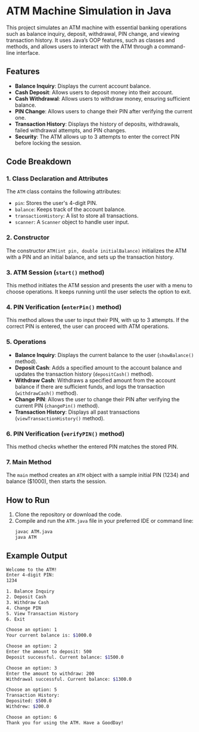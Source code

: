 # ATM Machine Simulation in Java

This project simulates an ATM machine with essential banking operations such as balance inquiry, deposit, withdrawal, PIN change, and viewing transaction history. It uses Java’s OOP features, such as classes and methods, and allows users to interact with the ATM through a command-line interface.

## Features
- **Balance Inquiry**: Displays the current account balance.
- **Cash Deposit**: Allows users to deposit money into their account.
- **Cash Withdrawal**: Allows users to withdraw money, ensuring sufficient balance.
- **PIN Change**: Allows users to change their PIN after verifying the current one.
- **Transaction History**: Displays the history of deposits, withdrawals, failed withdrawal attempts, and PIN changes.
- **Security**: The ATM allows up to 3 attempts to enter the correct PIN before locking the session.

## Code Breakdown

### 1. Class Declaration and Attributes
The `ATM` class contains the following attributes:
- `pin`: Stores the user's 4-digit PIN.
- `balance`: Keeps track of the account balance.
- `transactionHistory`: A list to store all transactions.
- `scanner`: A `Scanner` object to handle user input.

### 2. Constructor
The constructor `ATM(int pin, double initialBalance)` initializes the ATM with a PIN and an initial balance, and sets up the transaction history.

### 3. ATM Session (`start()` method)
This method initiates the ATM session and presents the user with a menu to choose operations. It keeps running until the user selects the option to exit.

### 4. PIN Verification (`enterPin()` method)
This method allows the user to input their PIN, with up to 3 attempts. If the correct PIN is entered, the user can proceed with ATM operations.

### 5. Operations
- **Balance Inquiry**: Displays the current balance to the user (`showBalance()` method).
- **Deposit Cash**: Adds a specified amount to the account balance and updates the transaction history (`depositCash()` method).
- **Withdraw Cash**: Withdraws a specified amount from the account balance if there are sufficient funds, and logs the transaction (`withdrawCash()` method).
- **Change PIN**: Allows the user to change their PIN after verifying the current PIN (`changePin()` method).
- **Transaction History**: Displays all past transactions (`viewTransactionHistory()` method).

### 6. PIN Verification (`verifyPIN()` method)
This method checks whether the entered PIN matches the stored PIN.

### 7. Main Method
The `main` method creates an `ATM` object with a sample initial PIN (1234) and balance ($1000), then starts the session.

## How to Run
1. Clone the repository or download the code.
2. Compile and run the `ATM.java` file in your preferred IDE or command line:
   ```bash
   javac ATM.java
   java ATM

## Example Output
```bash
Welcome to the ATM!
Enter 4-digit PIN: 
1234

1. Balance Inquiry
2. Deposit Cash
3. Withdraw Cash
4. Change PIN
5. View Transaction History
6. Exit

Choose an option: 1
Your current balance is: $1000.0

Choose an option: 2
Enter the amount to deposit: 500
Deposit successful. Current balance: $1500.0

Choose an option: 3
Enter the amount to withdraw: 200
Withdrawal successful. Current balance: $1300.0

Choose an option: 5
Transaction History:
Deposited: $500.0
Withdrew: $200.0

Choose an option: 6
Thank you for using the ATM. Have a GoodDay!
